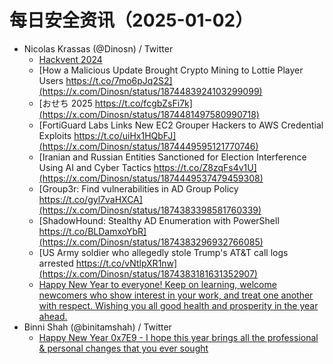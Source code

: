 # 每日安全资讯（2025-01-02）

- Nicolas Krassas (@Dinosn) / Twitter
  - [Hackvent 2024](https://x.com/Dinosn/status/1874534545376399827)
  - [How a Malicious Update Brought Crypto Mining to Lottie Player Users https://t.co/7mo6pJq2S2](https://x.com/Dinosn/status/1874483924103299099)
  - [おせち 2025 https://t.co/fcgbZsFi7k](https://x.com/Dinosn/status/1874481497580990718)
  - [FortiGuard Labs Links New EC2 Grouper Hackers to AWS Credential Exploits https://t.co/uiHx1HQbFJ](https://x.com/Dinosn/status/1874449595121770746)
  - [Iranian and Russian Entities Sanctioned for Election Interference Using AI and Cyber Tactics https://t.co/Z8zqFs4v1U](https://x.com/Dinosn/status/1874449537479459308)
  - [Group3r: Find vulnerabilities in AD Group Policy https://t.co/gyl7vaHXCA](https://x.com/Dinosn/status/1874383398581760339)
  - [ShadowHound: Stealthy AD Enumeration with PowerShell https://t.co/BLDamxoYbR](https://x.com/Dinosn/status/1874383296932766085)
  - [US Army soldier who allegedly stole Trump's AT&T call logs arrested https://t.co/vNtlpXR1nw](https://x.com/Dinosn/status/1874383181631352907)
  - [Happy New Year to everyone! Keep on learning, welcome newcomers who show interest in your work, and treat one another with respect. Wishing you all good health and prosperity in the year ahead.](https://x.com/Dinosn/status/1874368828916064329)
- Binni Shah (@binitamshah) / Twitter
  - [Happy New Year 0x7E9 - I hope this year brings all the professional & personal changes that you ever sought](https://x.com/binitamshah/status/1874472210133623279)
